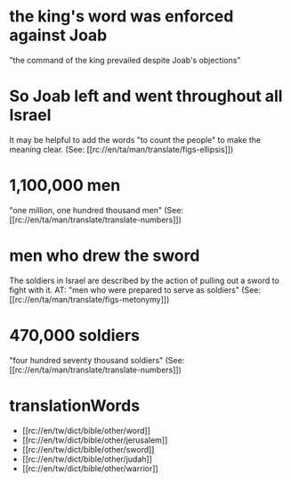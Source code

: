 # the king's word was enforced against Joab

"the command of the king prevailed despite Joab's objections"

# So Joab left and went throughout all Israel

It may be helpful to add the words "to count the people" to make the meaning clear. (See: [[rc://en/ta/man/translate/figs-ellipsis]])

# 1,100,000 men

"one million, one hundred thousand men" (See: [[rc://en/ta/man/translate/translate-numbers]])

# men who drew the sword

The soldiers in Israel are described by the action of pulling out a sword to fight with it. AT: "men who were prepared to serve as soldiers" (See: [[rc://en/ta/man/translate/figs-metonymy]])

# 470,000 soldiers

"four hundred seventy thousand soldiers" (See: [[rc://en/ta/man/translate/translate-numbers]])

# translationWords

* [[rc://en/tw/dict/bible/other/word]]
* [[rc://en/tw/dict/bible/other/jerusalem]]
* [[rc://en/tw/dict/bible/other/sword]]
* [[rc://en/tw/dict/bible/other/judah]]
* [[rc://en/tw/dict/bible/other/warrior]]